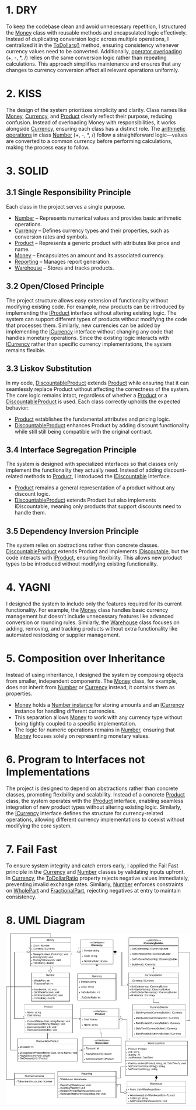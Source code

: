 # 1. DRY
To keep the codebase clean and avoid unnecessary repetition, I structured the [Money](SoftwareDesignLab1/Classes/Money.cs) class with reusable methods and encapsulated logic effectively. Instead of duplicating conversion logic across multiple operations, I centralized it in the [ToDollars()](https://github.com/FearlessAtom/software-design/blob/lab1/SoftwareDesignLab1/Classes/Money.cs#L42-L45) method, ensuring consistency whenever currency values need to be converted. Additionally, [operator overloading](https://github.com/FearlessAtom/software-design/blob/lab1/SoftwareDesignLab1/Classes/Money.cs#L47-L83) (+, -, *, /) relies on the same conversion logic rather than repeating calculations. This approach simplifies maintenance and ensures that any changes to currency conversion affect all relevant operations uniformly.
# 2. KISS
The design of the system prioritizes simplicity and clarity. Class names like [Money](SoftwareDesignLab1/Classes/Money.cs), [Currency](SoftwareDesignLab1/Classes/Currency.cs), and [Product](SoftwareDesignLab1/Classes/Product.cs) clearly reflect their purpose, reducing confusion. Instead of overloading Money with responsibilities, it works alongside [Currency](SoftwareDesignLab1/Classes/Currency.cs), ensuring each class has a distinct role. The [arithmetic operations](https://github.com/FearlessAtom/software-design/blob/lab1/SoftwareDesignLab1/Classes/Number.cs#L46-L144) in class [Number](SoftwareDesignLab1/Classes/Number.cs) (+, -, *, /) follow a straightforward logic—values are converted to a common currency before performing calculations, making the process easy to follow.
# 3. SOLID
## 3.1 Single Responsibility Principle
Each class in the project serves a single purpose.
- [Number](SoftwareDesignLab1/Classes/Number.cs) – Represents numerical values and provides basic arithmetic operations.
- [Currency](SoftwareDesignLab1/Classes/Currency.cs) – Defines currency types and their properties, such as conversion rates and symbols.
- [Product](SoftwareDesignLab1/Classes/Product.cs) – Represents a generic product with attributes like price and name.
- [Money](SoftwareDesignLab1/Classes/Money.cs) – Encapsulates an amount and its associated currency.
- [Reporting](SoftwareDesignLab1/Classes/Reporting.cs) – Manages report generation.
- [Warehouse](SoftwareDesignLab1/Classes/Warehouse.cs) – Stores and tracks products.
## 3.2 Open/Closed Principle
The project structure allows easy extension of functionality without modifying existing code. For example, new products can be introduced by implementing the [IProduct](SoftwareDesignLab1/Interfaces/IProduct.cs) interface without altering existing logic. The system can support different types of products without modifying the code that processes them.  Similarly, new currencies can be added by implementing the [ICurrency](SoftwareDesignLab1/Interfaces/ICurrency.cs) interface without changing any code that handles monetary operations. Since the existing logic interacts with [ICurrency](SoftwareDesignLab1/Interfaces/ICurrency.cs) rather than specific currency implementations, the system remains flexible.
## 3.3 Liskov Substitution
In my code, [DiscountableProduct](SoftwareDesignLab1/Classes/DiscountableProduct.cs) extends [Product](SoftwareDesignLab1/Classes/Product.cs) while ensuring that it can seamlessly replace Product without affecting the correctness of the system. The core logic remains intact, regardless of whether a [Product](SoftwareDesignLab1/Classes/Product.cs) or a [DiscountableProduct](SoftwareDesignLab1/Classes/DiscountableProduct.cs) is used. Each class correctly upholds the expected behavior:
- [Product](SoftwareDesignLab1/Classes/Product.cs) establishes the fundamental attributes and pricing logic.
- [DiscountableProduct](SoftwareDesignLab1/Classes/DiscountableProduct.cs) enhances Product by adding discount functionality while still still being compatible with the original contract.
## 3.4 Interface Segregation Principle
The system is designed with specialized interfaces so that classes only implement the functionality they actually need. Instead of adding discount-related methods to [Product](SoftwareDesignLab1/Classes/Product.cs), I introduced the [IDiscountable](SoftwareDesignLab1/Interfaces/IDiscountable.cs) interface.
- [Product](SoftwareDesignLab1/Classes/Product.cs) remains a general representation of a product without any discount logic.
- [DiscountableProduct](SoftwareDesignLab1/Classes/DiscountableProduct.cs) extends Product but also implements IDiscountable, meaning only products that support discounts need to handle them.
## 3.5 Dependency Inversion Principle
The system relies on abstractions rather than concrete classes. [DiscountableProduct](SoftwareDesignLab1/Classes/DiscountableProduct.cs) extends Product and implements [IDiscoutable](SoftwareDesignLab1/Classes/IDiscountable.cs), but the code interacts with [IProduct](SoftwareDesignLab1/Interfaces/IProdutct.cs), ensuring flexibility. This allows new product types to be introduced without modifying existing functionality.
# 4. YAGNI
I designed the system to include only the features required for its current functionality. For example, the [Money](SoftwareDesignLab1/Classes/Money.cs) class handles basic currency management but doesn’t include unnecessary features like advanced conversion or rounding rules. Similarly, the [Warehouse](SoftwareDesignLab1/Classes/Warehouse.cs) class focuses on adding, removing, and tracking products without extra functionality like automated restocking or supplier management.
# 5. Composition over Inheritance
Instead of using inheritance, I designed the system by composing objects from smaller, independent components. The [Money](SoftwareDesignLab1/Classes/Money.cs) class, for example, does not inherit from [Number](SoftwareDesignLab1/Classes/Number.cs)  or [Currency](SoftwareDesignLab1/Classes/Currency.cs)  instead, it contains them as properties.
- [Money](SoftwareDesignLab1/Classes/Money.cs) holds a [Number instance](https://github.com/FearlessAtom/software-design/blob/lab1/SoftwareDesignLab1/Classes/Money.cs#L7) for storing amounts and an [ICurrency](SoftwareDesignLab1/Interfaces/ICurrency.cs) instance for handling different currencies.
- This separation allows [Money](SoftwareDesignLab1/Classes/Money.cs) to work with any currency type without being tightly coupled to a specific implementation.
- The logic for numeric operations remains in [Number](SoftwareDesignLab1/Classes/Number.cs), ensuring that [Money](SoftwareDesignLab1/Classes/Money.cs) focuses solely on representing monetary values.
# 6. Program to Interfaces not Implementations
The project is designed to depend on abstractions rather than concrete classes, promoting flexibility and scalability. Instead of a concrete [Product](SoftwareDesignLab1/Classes/Product.cs)  class, the system operates with the [IProduct](SoftwareDesignLab1/Interfaces/IProduct.cs)  interface, enabling seamless integration of new product types without altering existing logic. Similarly, the [ICurrency](SoftwareDesignLab1/Interfaces/ICurrency.cs)  interface defines the structure for currency-related operations, allowing different currency implementations to coexist without modifying the core system.
# 7. Fail Fast
To ensure system integrity and catch errors early, I applied the Fail Fast principle in the [Currency](SoftwareDesignLab1/Classes/Currency.cs) and [Number](SoftwareDesignLab1/Classes/Number.cs) classes by validating inputs upfront. In [Currency](SoftwareDesignLab1/Classes/Currency.cs), the [ToDollarRatio](https://github.com/FearlessAtom/software-design/blob/lab1/SoftwareDesignLab1/Classes/Currency.cs#L9-L25) property rejects negative values immediately, preventing invalid exchange rates. Similarly, [Number](SoftwareDesignLab1/Classes/Number.cs) enforces constraints on [WholePart](https://github.com/FearlessAtom/software-design/blob/lab1/SoftwareDesignLab1/Classes/Number.cs#L14-L22) and [FractionalPart](https://github.com/FearlessAtom/software-design/blob/lab1/SoftwareDesignLab1/Classes/Number.cs#L25-L35), rejecting negatives at entry to maintain consistency.
# 8. UML Diagram
![UML Diagram](SoftwareDesignLab1/Diagram.drawio.png)
